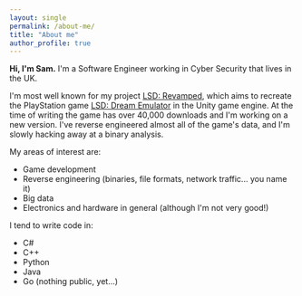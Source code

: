 ```yaml
---
layout: single
permalink: /about-me/
title: "About me"
author_profile: true
---
```


**Hi, I'm Sam.** I'm a Software Engineer working in Cyber Security that lives in the UK.

I'm most well known for my project [LSD: Revamped](http://lsdrevamped.net), which aims to recreate the PlayStation game [LSD: Dream Emulator](https://en.wikipedia.org/wiki/LSD_(video_game)) in the Unity game engine. At the time of writing the game has over 40,000 downloads and I'm working on a new version. I've reverse engineered almost all of the game's data, and I'm slowly hacking away at a binary analysis.

My areas of interest are:
- Game development
- Reverse engineering (binaries, file formats, network traffic... you name it)
- Big data
- Electronics and hardware in general (although I'm not very good!)

I tend to write code in:
- C#
- C++
- Python
- Java
- Go (nothing public, yet...)
